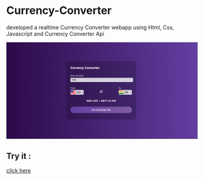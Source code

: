 # Currency-Converter

developed a realtime Currency Converter webapp using Html, Css, Javascript and Currency Converter Api

![App Screenshot](https://raw.githubusercontent.com/AakarshAgrawal/Currency-Converter/302ba32774d3638dbc5e4ac03bfc3ec84fbd3012/Screenshot%202025-09-02%20225455.png)


## Try it : 
[click here](https://currency-converter-kappa-fawn.vercel.app/)
